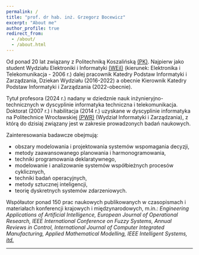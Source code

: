 ```yaml
---
permalink: /
title: "prof. dr hab. inż. Grzegorz Bocewicz"
excerpt: "About me"
author_profile: true
redirect_from: 
  - /about/
  - /about.html
---
```


Od ponad 20 lat związany z Politechniką Koszalińską [(PK)](https://tu.koszalin.pl/). Najpierw jako student Wydziału Elektroniki i Informatyki [(WEiI)](https://weii.tu.koszalin.pl/) (kierunek: Elektronika i Telekomunikacja - 2006 r.) dalej pracownik Katedry Podstaw Informatyki i Zarządzania, Dziekan Wydziału (2016-2022) a obecnie Kierownik Katedry Podstaw Informatyki i Zarządzania (2022-obecnie).  

Tytuł profesora (2024 r.) nadany w dziedznie nauk inżynieryjno-technicznych w dyscyplinie informatyka techniczna i telekomunikacja.  Doktorat (2007 r.) i habilitacja (2014 r.) uzyskane w dyscyplinie informatyka na Politechnice Wrocławskiej [(PWR)](https://pwr.edu.pl/) (Wydział Informatyki i Zarządzania), z którą do dzisiaj związany jest w zakresie prowadzonych badań naukowych. 

Zainteresowania badawcze obejmują: 
*	obszary modelowania i projektowania systemów wspomagania decyzji, 
*	metody zaawansowanego planowania i harmonogramowania, 
*	techniki programowania deklaratywnego, 
*	modelowanie i analizowanie systemów współbieżnych procesów cyklicznych, 
*	techniki badań operacyjnych, 
*	metody sztucznej inteligencji, 
*	teorię dyskretnych systemów zdarzeniowych. 

Współautor ponad 150 prac naukowych publikowanych w czasopismach i materiałach konferencji krajowych i międzynarodowych, m.in.: _Engineering Applications of Artificial Intelligence, European Journal of Operational Research, IEEE International Conference on Fuzzy Systems, Annual Reviews in Control, International Journal of Computer Integrated Manufacturing, Applied Mathematical Modelling, IEEE Intelligent Systems, [itd.](https://gbocewicz.github.io/publications/)_

----------------------------
